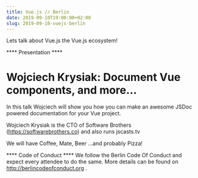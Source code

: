 ```yaml
---
title: Vue.js // Berlin
date: 2019-09-10T19:00:00+02:00
slug: 2019-09-10-vuejs-berlin
---
```


Lets talk about Vue.js the Vue.js ecosystem!

**** Presentation ****

Wojciech Krysiak: Document Vue components, and more…
==========================================================

In this talk Wojciech will show you how you can make an awesome JSDoc powered documentation for your Vue project.

Wojciech Krysiak is the CTO of Software Brothers (https://softwarebrothers.co) and also runs jscasts.tv

We will have Coffee, Mate, Beer …and probably Pizza!

**** Code of Conduct ****
We follow the Berlin Code Of Conduct and expect every attendee to do the same. More details can be found on http://berlincodeofconduct.org .
